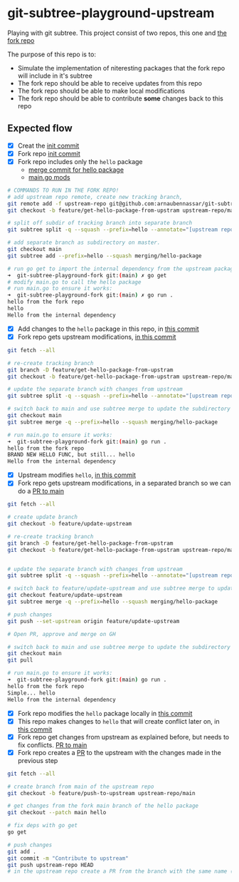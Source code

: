 # git-subtree-playground-upstream

Playing with git subtree. This project consist of two repos, this one and [the fork repo](https://github.com/arnaubennassar/git-subtree-playground-fork)

The purpose of this repo is to:

- Simulate the implementation of niteresting packages that the fork repo will include in it's subtree
- The fork repo should be able to receive updates from this repo
- The fork repo should be able to make local modifications
- The fork repo should be able to contribute **some** changes back to this repo

## Expected flow

- [x] Creat the [init commit](https://github.com/arnaubennassar/git-subtree-playground-upstream/commit/83c36b03e7fc9b3d59b7746f64b7d0f779dfadd2)
- [x] Fork repo [init commit](https://github.com/arnaubennassar/git-subtree-playground-fork/commit/be8969dc542aa84989b918e41d1ea777a73d818d)
- [x] Fork repo includes only the `hello` package
  - [merge commit for hello package](https://github.com/arnaubennassar/git-subtree-playground-fork/commit/43291d3dc6200be55ef8a029cf8f77092bf0b449)
  - [main.go mods](https://github.com/arnaubennassar/git-subtree-playground-fork/commit/7093a15e155e96fc1afad9235be125fe419870c5)

```bash
# COMMANDS TO RUN IN THE FORK REPO!
# add upstream repo remote, create new tracking branch, 
git remote add -f upstream-repo git@github.com:arnaubennassar/git-subtree-playground-upstream.git
git checkout -b feature/get-hello-package-from-upstram upstream-repo/main

# split off subdir of tracking branch into separate branch
git subtree split -q --squash --prefix=hello --annotate="[upstream repo] " --rejoin -b merging/hello-package

# add separate branch as subdirectory on master.
git checkout main
git subtree add --prefix=hello --squash merging/hello-package

# run go get to import the internal dependency from the upstream package that hello consumes:
➜  git-subtree-playground-fork git:(main) ✗ go get
# modify main.go to call the hello package
# run main.go to ensure it works:
➜  git-subtree-playground-fork git:(main) ✗ go run .
hello from the fork repo
hello
Hello from the internal dependency
```

- [x] Add changes to the `hello` package in this repo, in [this commit](https://github.com/arnaubennassar/git-subtree-playground-upstream/commit/c9fb994db3f4457d50d7b76a2412cf8c5ad263b1)
- [x] Fork repo gets upstream modifications, [in this commit](https://github.com/arnaubennassar/git-subtree-playground-fork/commit/6d4493c5ec096429ea0c8b11e93ce796732136a7)

```bash
git fetch --all

# re-create tracking branch
git branch -D feature/get-hello-package-from-upstram
git checkout -b feature/get-hello-package-from-upstram upstream-repo/main

# update the separate branch with changes from upstream
git subtree split -q --squash --prefix=hello --annotate="[upstream repo] " --rejoin -b merging/hello-package

# switch back to main and use subtree merge to update the subdirectory
git checkout main
git subtree merge -q --prefix=hello --squash merging/hello-package

# run main.go to ensure it works:
➜  git-subtree-playground-fork git:(main) go run .
hello from the fork repo
BRAND NEW HELLO FUNC, but still... hello
Hello from the internal dependency
```

- [x] Upstream modifies `hello`, [in this commit](https://github.com/arnaubennassar/git-subtree-playground-upstream/commit/0e12ea034bb3d9b7e4aed0588abeb477d9d98d7d)
- [x] Fork repo gets upstream modifications, in a separated branch so we can do a [PR to main](https://github.com/arnaubennassar/git-subtree-playground-fork/pull/1)

```bash
git fetch --all

# create update branch
git checkout -b feature/update-upstream

# re-create tracking branch
git branch -D feature/get-hello-package-from-upstram
git checkout -b feature/get-hello-package-from-upstram upstream-repo/main


# update the separate branch with changes from upstream
git subtree split -q --squash --prefix=hello --annotate="[upstream repo] " --rejoin -b merging/hello-package

# switch back to feature/update-upstream and use subtree merge to update the subdirectory
git checkout feature/update-upstream
git subtree merge -q --prefix=hello --squash merging/hello-package

# push changes
git push --set-upstream origin feature/update-upstream

# Open PR, approve and merge on GH

# switch back to main and use subtree merge to update the subdirectory
git checkout main
git pull

# run main.go to ensure it works:
➜  git-subtree-playground-fork git:(main) go run .
hello from the fork repo
Simple... hello
Hello from the internal dependency
```

- [x] Fork repo modifies the `hello` package locally in [this commit](https://github.com/arnaubennassar/git-subtree-playground-fork/commit/6ed73f251133dab55fa7b0c70229d6ae4ce939d8)
- [x] This repo makes changes to `hello` that will create conflict later on, in [this commit](https://github.com/arnaubennassar/git-subtree-playground-upstream/commit/b7c1013544c60314563758983324ddd05eaf7412)
- [x] Fork repo get changes from upstream as explained before, but needs to fix conflicts. [PR to main](https://github.com/arnaubennassar/git-subtree-playground-fork/pull/2)
- [x] Fork repo creates a [PR](https://github.com/arnaubennassar/git-subtree-playground-upstream/pull/1) to the upstream with the changes made in the previous step

```bash
git fetch --all

# create branch from main of the upstream repo
git checkout -b feature/push-to-upstream upstream-repo/main

# get changes from the fork main branch of the hello package
git checkout --patch main hello

# fix deps with go get
go get

# push changes
git add .
git commit -m "Contribute to upstream"
git push upstream-repo HEAD
# in the upstream repo create a PR from the branch with the same name (feature/push-to-upstream)
```